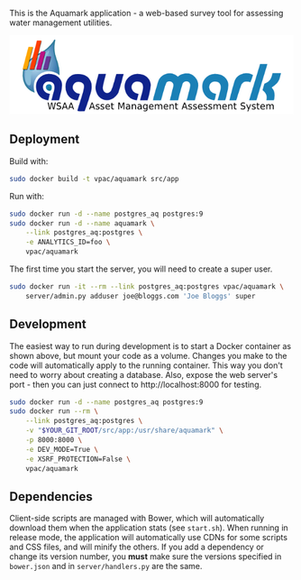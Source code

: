 This is the Aquamark application - a web-based survey tool for assessing
water management utilities.

![Aquamark Logo](doc/aquamark_logo.png)

## Deployment

Build with:

```bash
sudo docker build -t vpac/aquamark src/app
```

Run with:

```bash
sudo docker run -d --name postgres_aq postgres:9
sudo docker run -d --name aquamark \
    --link postgres_aq:postgres \
    -e ANALYTICS_ID=foo \
    vpac/aquamark
```

The first time you start the server, you will need to create a super user.

```bash
sudo docker run -it --rm --link postgres_aq:postgres vpac/aquamark \
    server/admin.py adduser joe@bloggs.com 'Joe Bloggs' super
```


## Development

The easiest way to run during development is to start a Docker container as
shown above, but mount your code as a volume. Changes you make to the code will
automatically apply to the running container. This way you don't need to worry
about creating a database. Also, expose the web server's port - then you can
just connect to http://localhost:8000 for testing.

```bash
sudo docker run -d --name postgres_aq postgres:9
sudo docker run --rm \
    --link postgres_aq:postgres \
    -v "$YOUR_GIT_ROOT/src/app:/usr/share/aquamark" \
    -p 8000:8000 \
    -e DEV_MODE=True \
    -e XSRF_PROTECTION=False \
    vpac/aquamark
```


## Dependencies

Client-side scripts are managed with Bower, which will automatically download
them when the application stats (see `start.sh`). When running in release
mode, the application will automatically use CDNs for some scripts and CSS
files, and will minify the others. If you add a dependency or change its
version number, you **must** make sure the versions specified in `bower.json`
and in `server/handlers.py` are the same.
